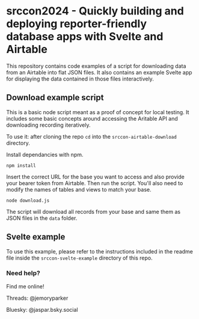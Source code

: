 # srccon2024 - Quickly building and deploying reporter-friendly database apps with Svelte and Airtable

This repository contains code examples of a script for downloading data from an Airtable into flat JSON files. It also contains an example Svelte app for displaying the data contained in those files interactively.

## Download example script

This is a basic node script meant as a proof of concept for local testing. It includes some basic concepts around accessing the Aritable API and downloading recording iteratively.

To use it: after cloning the repo `cd` into the `srccon-airtable-download` directory.

Install dependancies with npm.

```
npm install
```

Insert the correct URL for the base you want to access and also provide your bearer token from Airtable. Then run the script. You'll also need to modify the names of tables and views to match your base.

```
node download.js
```

The script will download all records from your base and same them as JSON files in the `data` folder.

## Svelte example

To use this example, please refer to the instructions included in the readme file inside the `srccon-svelte-example` directory of this repo.

### Need help?

Find me online!

Threads: @jemoryparker

Bluesky: @jaspar.bsky.social